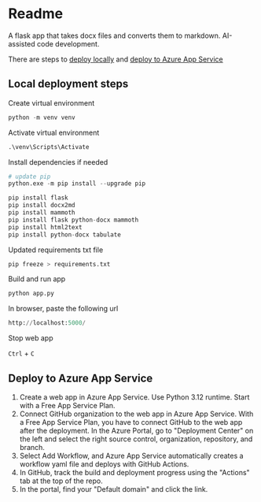 # Readme

A flask app that takes docx files and converts them to markdown. AI-assisted code development. 

There are steps to [deploy locally](##local-deployment-steps) and [deploy to Azure App Service](##deploy-to-azure-app-service)

## Local deployment steps

Create virtual environment

```python
python -m venv venv
```

Activate virtual environment

```python
.\venv\Scripts\Activate 
```

Install dependencies if needed

```python
# update pip
python.exe -m pip install --upgrade pip
```

```python
pip install flask
pip install docx2md
pip install mammoth
pip install flask python-docx mammoth
pip install html2text
pip install python-docx tabulate
```

Updated requirements txt file

```python
pip freeze > requirements.txt
```

Build and run app

```python
python app.py
```

In browser, paste the following url

```python
http://localhost:5000/
```

Stop web app

`Ctrl` + `C`

## Deploy to Azure App Service
1. Create a web app in Azure App Service. Use Python 3.12 runtime. Start with a Free App Service Plan.
2. Connect GitHub organization to the web app in Azure App Service. With a Free App Service Plan, you have to connect GitHub to the web app after the deployment. In the Azure Portal, go to "Deployment Center" on the left and select the right source control, organization, repository, and branch.
3. Select Add Workflow, and Azure App Service automatically creates a workflow yaml file and deploys with GitHub Actions.
4. In GitHub, track the build and deployment progress using the "Actions" tab at the top of the repo.
5. In the portal, find your "Default domain" and click the link.
